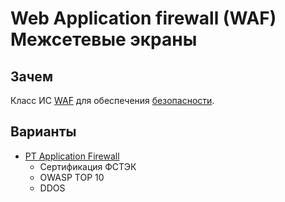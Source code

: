 # Web Application firewall (WAF) Межсетевые экраны

## Зачем

Класс ИС [WAF](../../../arch/system.class/waf.md) для обеспечения [безопасности](../../../arch/ability/security/security.md).

## Варианты

- [PT Application Firewall](https://www.tadviser.ru/index.php/%D0%9F%D1%80%D0%BE%D0%B4%D1%83%D0%BA%D1%82:PT_Application_Firewall)
  - Сертификация ФСТЭК
  - OWASP TOP 10
  - DDOS
